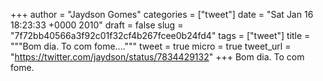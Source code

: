 
+++
author = "Jaydson Gomes"
categories = ["tweet"]
date = "Sat Jan 16 18:23:33 +0000 2010"
draft = false
slug = "7f72bb40566a3f92c01f32cf4b267fcee0b24fd4"
tags = ["tweet"]
title = """Bom dia. To com fome...."""
tweet = true
micro = true
tweet_url = "https://twitter.com/jaydson/status/7834429132"
+++
Bom dia. To com fome.
